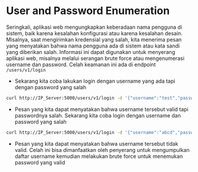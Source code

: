 # User and Password Enumeration
Seringkali, aplikasi web mengungkapkan keberadaan nama pengguna di sistem, baik karena kesalahan konfigurasi atau karena kesalahan desain. Misalnya, saat mengirimkan kredensial yang salah, kita menerima pesan yang menyatakan bahwa nama pengguna ada di sistem atau kata sandi yang diberikan salah. Informasi ini dapat digunakan untuk menyerang aplikasi web, misalnya melalui serangan brute force atau mengenumerasi username dan password. Celah keamanan ini ada di endpoint `/users/v1/login`

- Sekarang kita coba lakukan login dengan username yang ada tapi dengan password yang salah
```sh
curl http://IP_Server:5000/users/v1/login -d '{"username":"test","password":"abcd"}' -H 'Content-Type: application/json' --proxy http://127.0.0.1:8080
```

- Pesan yang kita dapat menyatakan bahwa username tersebut valid tapi passwordnya salah. Sekarang kita coba login dengan username dan password yang salah
```sh
curl http://IP_Server:5000/users/v1/login -d '{"username":"abcd","password":"abcd"}' -H 'Content-Type: application/json' --proxy http://127.0.0.1:8080
```

- Pesan yang kita dapat menyatakan bahwa username tersebut tidak valid. Celah ini bisa dimanfaatkan oleh penyerang untuk mengumpulkan daftar username kemudian melakukan brute force untuk menemukan password yang valid